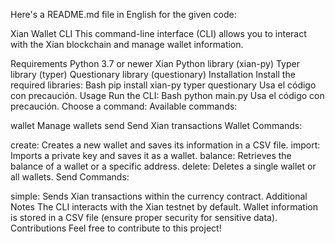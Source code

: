 
Here's a README.md file in English for the given code:

Xian Wallet CLI
This command-line interface (CLI) allows you to interact with the Xian blockchain and manage wallet information.

Requirements
Python 3.7 or newer
Xian Python library (xian-py)
Typer library (typer)
Questionary library (questionary)
Installation
Install the required libraries:
Bash
pip install xian-py typer questionary
Usa el código con precaución.
Usage
Run the CLI:
Bash
python main.py
Usa el código con precaución.
Choose a command:
Available commands:

wallet          Manage wallets
send            Send Xian transactions
Wallet Commands:

create: Creates a new wallet and saves its information in a CSV file.
import: Imports a private key and saves it as a wallet.
balance: Retrieves the balance of a wallet or a specific address.
delete: Deletes a single wallet or all wallets.
Send Commands:

simple: Sends Xian transactions within the currency contract.
Additional Notes
The CLI interacts with the Xian testnet by default.
Wallet information is stored in a CSV file (ensure proper security for sensitive data).
Contributions
Feel free to contribute to this project!